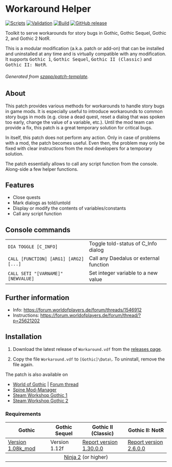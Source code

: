 # Workaround Helper

[![Scripts](https://github.com/szapp/Workaround/actions/workflows/scripts.yml/badge.svg)](https://github.com/szapp/Workaround/actions/workflows/scripts.yml)
[![Validation](https://github.com/szapp/Workaround/actions/workflows/validation.yml/badge.svg)](https://github.com/szapp/Workaround/actions/workflows/validation.yml)
[![Build](https://github.com/szapp/Workaround/actions/workflows/build.yml/badge.svg)](https://github.com/szapp/Workaround/actions/workflows/build.yml)
[![GitHub release](https://img.shields.io/github/v/release/szapp/Workaround.svg)](https://github.com/szapp/Workaround/releases/latest)

Toolkit to serve workarounds for story bugs in Gothic, Gothic Sequel, Gothic 2, and Gothic 2 NotR.

This is a modular modification (a.k.a. patch or add-on) that can be installed and uninstalled at any time and is virtually compatible with any modification.
It supports <kbd>Gothic 1</kbd>, <kbd>Gothic Sequel</kbd>, <kbd>Gothic II (Classic)</kbd> and <kbd>Gothic II: NotR</kbd>.

###### Generated from [szapp/patch-template](https://github.com/szapp/patch-template).

## About

This patch provides various methods for workarounds to handle story bugs in game mods.
It is especially useful to introduce workarounds to common story bugs in mods (e.g. close a dead quest, reset a dialog that was spoken too early, change the value of a variable, etc.).
Until the mod team can provide a fix, this patch is a great temporary solution for critical bugs.

In itself, this patch does not perform any action.
Only in case of problems with a mod, the patch becomes useful.
Even then, the problem may only be fixed with clear instructions from the mod developers for a temporary solution.

The patch essentially allows to call any script function from the console.
Along-side a few helper functions.

## Features

- Close quests
- Mark dialogs as told/untold
- Display or modify the contents of variables/constants
- Call any script function

## Console commands

<table>
  <tbody>
    <tr>
      <td><code>DIA TOGGLE [C_INFO]</code></td>
      <td>Toggle told-status of C_Info dialog</td>
    </tr>
    <tr>
      <td><code>CALL [FUNCTION] [ARG1] [ARG2] [...]</code></td>
      <td>Call any Daedalus or external function</td>
    </tr>
    <tr>
      <td><code>CALL SETI "[VARNAME]" [NEWVALUE]</code></td>
      <td>Set integer variable to a new value</td>
    </tr>
  </tbody>
</table>

## Further information

- Info: https://forum.worldofplayers.de/forum/threads/1546912
- Instructions: https://forum.worldofplayers.de/forum/thread/?p=25621202

## Installation

1. Download the latest release of `Workaround.vdf` from the [releases page](https://github.com/szapp/Workaround/releases/latest).

2. Copy the file `Workaround.vdf` to `[Gothic]\Data\`. To uninstall, remove the file again.

The patch is also available on
- [World of Gothic](https://www.worldofgothic.de/dl/download_614.htm) | [Forum thread](https://forum.worldofplayers.de/forum/threads/1546912)
- [Spine Mod-Manager](https://clockwork-origins.com/spine/)
- [Steam Workshop Gothic 1](https://steamcommunity.com/sharedfiles/filedetails/?id=2787275653)
- [Steam Workshop Gothic 2](https://steamcommunity.com/sharedfiles/filedetails/?id=2787275237)

### Requirements

<table><thead><tr><th>Gothic</th><th>Gothic Sequel</th><th>Gothic II (Classic)</th><th>Gothic II: NotR</th></tr></thead>
<tbody><tr><td><a href="https://www.worldofgothic.de/dl/download_6.htm">Version 1.08k_mod</a></td><td>Version 1.12f</td><td><a href="https://www.worldofgothic.de/dl/download_278.htm">Report version 1.30.0.0</a></td><td><a href="https://www.worldofgothic.de/dl/download_278.htm">Report version 2.6.0.0</a></td></tr></tbody>
<tbody><tr><td colspan="4" align="center"><a href="https://github.com/szapp/Ninja">Ninja 2</a> (or higher)</td></tr></tbody></table>

<!--

If you are interested in writing your own patch, please do not copy this patch!
Instead refer to the PATCH TEMPLATE to build a foundation that is customized to your needs!
The patch template can found at https://github.com/szapp/patch-template.

-->
